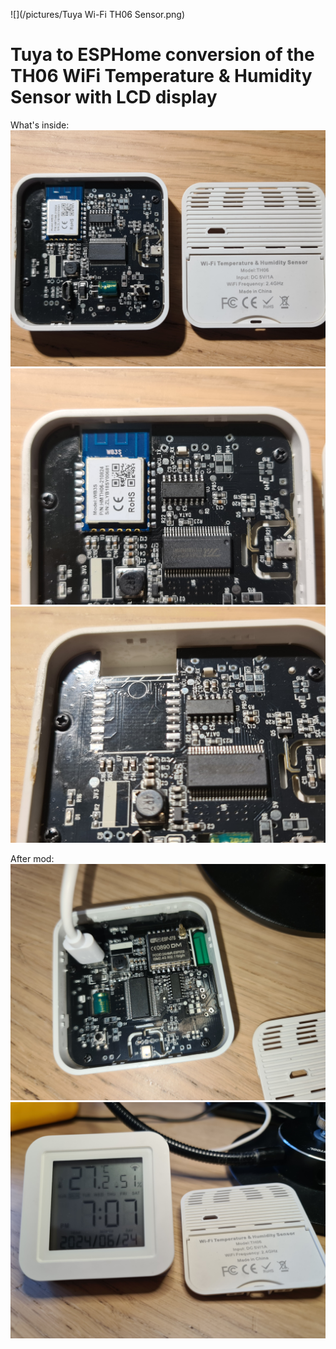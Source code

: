![](/pictures/Tuya Wi-Fi TH06 Sensor.png)
# Tuya to ESPHome conversion of the TH06 WiFi Temperature & Humidity Sensor with LCD display

What's inside:
![What's inside-1](/pictures/inside1.jpg)
![What's inside-2](/pictures/inside2.jpg)
![What's inside-3](/pictures/inside3.jpg)

After mod:
![After mod-1](/pictures/after1.jpg)
![After mod-2](/pictures/after2.jpg)
